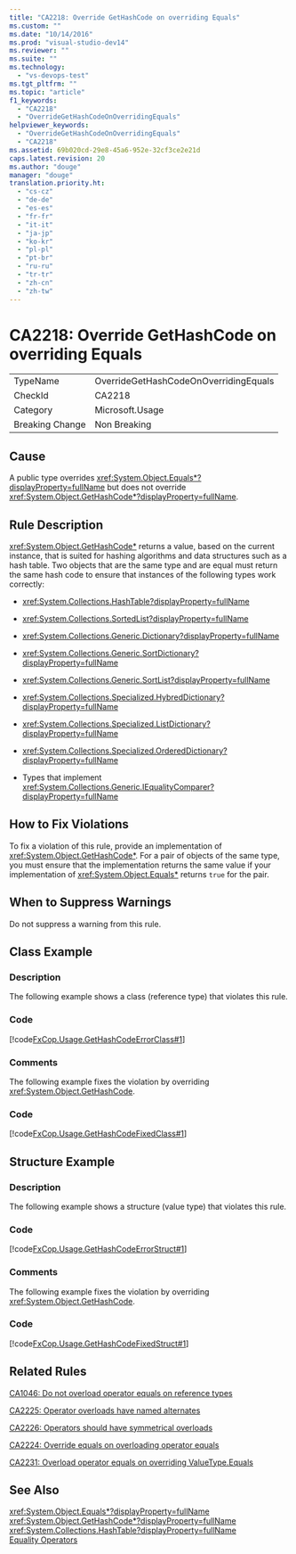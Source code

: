 ```yaml
---
title: "CA2218: Override GetHashCode on overriding Equals"
ms.custom: ""
ms.date: "10/14/2016"
ms.prod: "visual-studio-dev14"
ms.reviewer: ""
ms.suite: ""
ms.technology: 
  - "vs-devops-test"
ms.tgt_pltfrm: ""
ms.topic: "article"
f1_keywords: 
  - "CA2218"
  - "OverrideGetHashCodeOnOverridingEquals"
helpviewer_keywords: 
  - "OverrideGetHashCodeOnOverridingEquals"
  - "CA2218"
ms.assetid: 69b020cd-29e8-45a6-952e-32cf3ce2e21d
caps.latest.revision: 20
ms.author: "douge"
manager: "douge"
translation.priority.ht: 
  - "cs-cz"
  - "de-de"
  - "es-es"
  - "fr-fr"
  - "it-it"
  - "ja-jp"
  - "ko-kr"
  - "pl-pl"
  - "pt-br"
  - "ru-ru"
  - "tr-tr"
  - "zh-cn"
  - "zh-tw"
---
```

# CA2218: Override GetHashCode on overriding Equals
|||  
|-|-|  
|TypeName|OverrideGetHashCodeOnOverridingEquals|  
|CheckId|CA2218|  
|Category|Microsoft.Usage|  
|Breaking Change|Non Breaking|  
  
## Cause  
 A public type overrides <xref:System.Object.Equals*?displayProperty=fullName> but does not override <xref:System.Object.GetHashCode*?displayProperty=fullName>.  
  
## Rule Description  
 <xref:System.Object.GetHashCode*> returns a value, based on the current instance, that is suited for hashing algorithms and data structures such as a hash table. Two objects that are the same type and are equal must return the same hash code to ensure that instances of the following types work correctly:  
  
-   <xref:System.Collections.HashTable?displayProperty=fullName>  
  
-   <xref:System.Collections.SortedList?displayProperty=fullName>  
  
-   <xref:System.Collections.Generic.Dictionary?displayProperty=fullName>  
  
-   <xref:System.Collections.Generic.SortDictionary?displayProperty=fullName>  
  
-   <xref:System.Collections.Generic.SortList?displayProperty=fullName>  
  
-   <xref:System.Collections.Specialized.HybredDictionary?displayProperty=fullName>  
  
-   <xref:System.Collections.Specialized.ListDictionary?displayProperty=fullName>  
  
-   <xref:System.Collections.Specialized.OrderedDictionary?displayProperty=fullName>  
  
-   Types that implement <xref:System.Collections.Generic.IEqualityComparer?displayProperty=fullName>  
  
## How to Fix Violations  
 To fix a violation of this rule, provide an implementation of <xref:System.Object.GetHashCode*>. For a pair of objects of the same type, you must ensure that the implementation returns the same value if your implementation of <xref:System.Object.Equals*> returns `true` for the pair.  
  
## When to Suppress Warnings  
 Do not suppress a warning from this rule.  
  
## Class Example  
  
### Description  
 The following example shows a class (reference type) that violates this rule.  
  
### Code  
 [!code[FxCop.Usage.GetHashCodeErrorClass#1](../codequality/codesnippet/CSharp/ca2218--override-gethashcode-on-overriding-equals_1.cs)]  
  
### Comments  
 The following example fixes the violation by overriding <xref:System.Object.GetHashCode>.  
  
### Code  
 [!code[FxCop.Usage.GetHashCodeFixedClass#1](../codequality/codesnippet/CSharp/ca2218--override-gethashcode-on-overriding-equals_2.cs)]  
  
## Structure Example  
  
### Description  
 The following example shows a structure (value type) that violates this rule.  
  
### Code  
 [!code[FxCop.Usage.GetHashCodeErrorStruct#1](../codequality/codesnippet/CSharp/ca2218--override-gethashcode-on-overriding-equals_3.cs)]  
  
### Comments  
 The following example fixes the violation by overriding <xref:System.Object.GetHashCode>.  
  
### Code  
 [!code[FxCop.Usage.GetHashCodeFixedStruct#1](../codequality/codesnippet/CSharp/ca2218--override-gethashcode-on-overriding-equals_4.cs)]  
  
## Related Rules  
 [CA1046: Do not overload operator equals on reference types](../codequality/ca1046--do-not-overload-operator-equals-on-reference-types.md)  
  
 [CA2225: Operator overloads have named alternates](../codequality/ca2225--operator-overloads-have-named-alternates.md)  
  
 [CA2226: Operators should have symmetrical overloads](../codequality/ca2226--operators-should-have-symmetrical-overloads.md)  
  
 [CA2224: Override equals on overloading operator equals](../codequality/ca2224--override-equals-on-overloading-operator-equals.md)  
  
 [CA2231: Overload operator equals on overriding ValueType.Equals](../codequality/ca2231--overload-operator-equals-on-overriding-valuetype.equals.md)  
  
## See Also  
 <xref:System.Object.Equals*?displayProperty=fullName>   
 <xref:System.Object.GetHashCode*?displayProperty=fullName>   
 <xref:System.Collections.HashTable?displayProperty=fullName>   
 [Equality Operators](../Topic/Equality%20Operators.md)